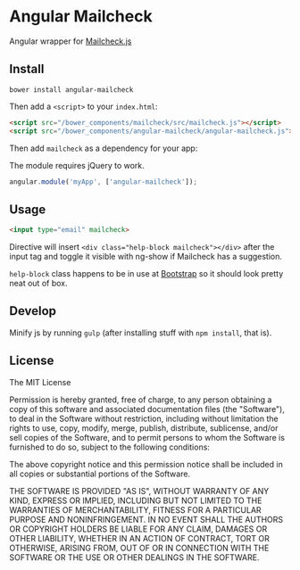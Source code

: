 # Angular Mailcheck

Angular wrapper for [Mailcheck.js](https://github.com/mailcheck/mailcheck/)

## Install

```shell
bower install angular-mailcheck
```

Then add a `<script>` to your `index.html`:

```html
<script src="/bower_components/mailcheck/src/mailcheck.js"></script>
<script src="/bower_components/angular-mailcheck/angular-mailcheck.js"></script>
```

Then add `mailcheck` as a dependency for your app:

The module requires jQuery to work.

```javascript
angular.module('myApp', ['angular-mailcheck']);
```

## Usage

```html
<input type="email" mailcheck>
```

Directive will insert `<div class="help-block mailcheck"></div>` after the input tag and toggle it visible with ng-show if Mailcheck has a suggestion.

`help-block` class happens to be in use at [Bootstrap](http://getbootstrap.com/css/#forms) so it should look pretty neat out of box.

## Develop

Minify js by running `gulp` (after installing stuff with `npm install`, that is).

## License

The MIT License

Permission is hereby granted, free of charge, to any person obtaining a copy
of this software and associated documentation files (the "Software"), to deal
in the Software without restriction, including without limitation the rights
to use, copy, modify, merge, publish, distribute, sublicense, and/or sell
copies of the Software, and to permit persons to whom the Software is
furnished to do so, subject to the following conditions:

The above copyright notice and this permission notice shall be included in
all copies or substantial portions of the Software.

THE SOFTWARE IS PROVIDED "AS IS", WITHOUT WARRANTY OF ANY KIND, EXPRESS OR
IMPLIED, INCLUDING BUT NOT LIMITED TO THE WARRANTIES OF MERCHANTABILITY,
FITNESS FOR A PARTICULAR PURPOSE AND NONINFRINGEMENT. IN NO EVENT SHALL THE
AUTHORS OR COPYRIGHT HOLDERS BE LIABLE FOR ANY CLAIM, DAMAGES OR OTHER
LIABILITY, WHETHER IN AN ACTION OF CONTRACT, TORT OR OTHERWISE, ARISING FROM,
OUT OF OR IN CONNECTION WITH THE SOFTWARE OR THE USE OR OTHER DEALINGS IN
THE SOFTWARE.

